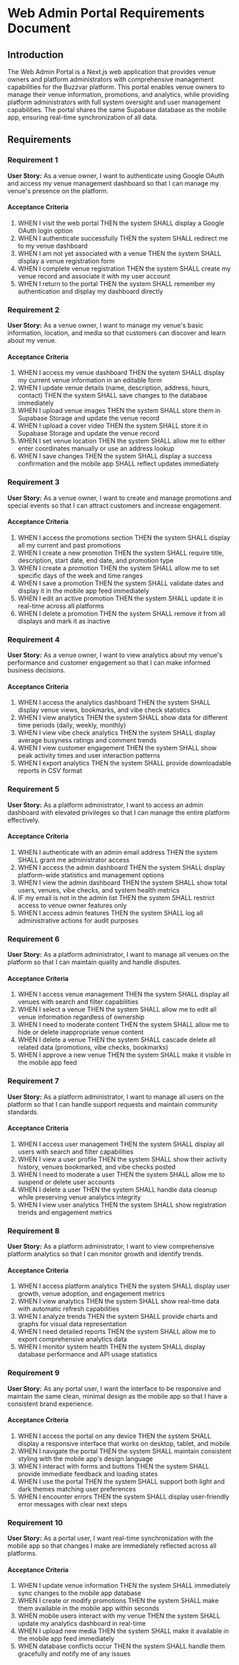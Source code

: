 # Web Admin Portal Requirements Document

## Introduction

The Web Admin Portal is a Next.js web application that provides venue owners and platform administrators with comprehensive management capabilities for the Buzzvar platform. This portal enables venue owners to manage their venue information, promotions, and analytics, while providing platform administrators with full system oversight and user management capabilities. The portal shares the same Supabase database as the mobile app, ensuring real-time synchronization of all data.

## Requirements

### Requirement 1

**User Story:** As a venue owner, I want to authenticate using Google OAuth and access my venue management dashboard so that I can manage my venue's presence on the platform.

#### Acceptance Criteria

1. WHEN I visit the web portal THEN the system SHALL display a Google OAuth login option
2. WHEN I authenticate successfully THEN the system SHALL redirect me to my venue dashboard
3. WHEN I am not yet associated with a venue THEN the system SHALL display a venue registration form
4. WHEN I complete venue registration THEN the system SHALL create my venue record and associate it with my user account
5. WHEN I return to the portal THEN the system SHALL remember my authentication and display my dashboard directly

### Requirement 2

**User Story:** As a venue owner, I want to manage my venue's basic information, location, and media so that customers can discover and learn about my venue.

#### Acceptance Criteria

1. WHEN I access my venue dashboard THEN the system SHALL display my current venue information in an editable form
2. WHEN I update venue details (name, description, address, hours, contact) THEN the system SHALL save changes to the database immediately
3. WHEN I upload venue images THEN the system SHALL store them in Supabase Storage and update the venue record
4. WHEN I upload a cover video THEN the system SHALL store it in Supabase Storage and update the venue record
5. WHEN I set venue location THEN the system SHALL allow me to either enter coordinates manually or use an address lookup
6. WHEN I save changes THEN the system SHALL display a success confirmation and the mobile app SHALL reflect updates immediately

### Requirement 3

**User Story:** As a venue owner, I want to create and manage promotions and special events so that I can attract customers and increase engagement.

#### Acceptance Criteria

1. WHEN I access the promotions section THEN the system SHALL display all my current and past promotions
2. WHEN I create a new promotion THEN the system SHALL require title, description, start date, end date, and promotion type
3. WHEN I create a promotion THEN the system SHALL allow me to set specific days of the week and time ranges
4. WHEN I save a promotion THEN the system SHALL validate dates and display it in the mobile app feed immediately
5. WHEN I edit an active promotion THEN the system SHALL update it in real-time across all platforms
6. WHEN I delete a promotion THEN the system SHALL remove it from all displays and mark it as inactive

### Requirement 4

**User Story:** As a venue owner, I want to view analytics about my venue's performance and customer engagement so that I can make informed business decisions.

#### Acceptance Criteria

1. WHEN I access the analytics dashboard THEN the system SHALL display venue views, bookmarks, and vibe check statistics
2. WHEN I view analytics THEN the system SHALL show data for different time periods (daily, weekly, monthly)
3. WHEN I view vibe check analytics THEN the system SHALL display average busyness ratings and comment trends
4. WHEN I view customer engagement THEN the system SHALL show peak activity times and user interaction patterns
5. WHEN I export analytics THEN the system SHALL provide downloadable reports in CSV format

### Requirement 5

**User Story:** As a platform administrator, I want to access an admin dashboard with elevated privileges so that I can manage the entire platform effectively.

#### Acceptance Criteria

1. WHEN I authenticate with an admin email address THEN the system SHALL grant me administrator access
2. WHEN I access the admin dashboard THEN the system SHALL display platform-wide statistics and management options
3. WHEN I view the admin dashboard THEN the system SHALL show total users, venues, vibe checks, and system health metrics
4. IF my email is not in the admin list THEN the system SHALL restrict access to venue owner features only
5. WHEN I access admin features THEN the system SHALL log all administrative actions for audit purposes

### Requirement 6

**User Story:** As a platform administrator, I want to manage all venues on the platform so that I can maintain quality and handle disputes.

#### Acceptance Criteria

1. WHEN I access venue management THEN the system SHALL display all venues with search and filter capabilities
2. WHEN I select a venue THEN the system SHALL allow me to edit all venue information regardless of ownership
3. WHEN I need to moderate content THEN the system SHALL allow me to hide or delete inappropriate venue content
4. WHEN I delete a venue THEN the system SHALL cascade delete all related data (promotions, vibe checks, bookmarks)
5. WHEN I approve a new venue THEN the system SHALL make it visible in the mobile app feed

### Requirement 7

**User Story:** As a platform administrator, I want to manage all users on the platform so that I can handle support requests and maintain community standards.

#### Acceptance Criteria

1. WHEN I access user management THEN the system SHALL display all users with search and filter capabilities
2. WHEN I view a user profile THEN the system SHALL show their activity history, venues bookmarked, and vibe checks posted
3. WHEN I need to moderate a user THEN the system SHALL allow me to suspend or delete user accounts
4. WHEN I delete a user THEN the system SHALL handle data cleanup while preserving venue analytics integrity
5. WHEN I view user analytics THEN the system SHALL show registration trends and engagement metrics

### Requirement 8

**User Story:** As a platform administrator, I want to view comprehensive platform analytics so that I can monitor growth and identify trends.

#### Acceptance Criteria

1. WHEN I access platform analytics THEN the system SHALL display user growth, venue adoption, and engagement metrics
2. WHEN I view analytics THEN the system SHALL show real-time data with automatic refresh capabilities
3. WHEN I analyze trends THEN the system SHALL provide charts and graphs for visual data representation
4. WHEN I need detailed reports THEN the system SHALL allow me to export comprehensive analytics data
5. WHEN I monitor system health THEN the system SHALL display database performance and API usage statistics

### Requirement 9

**User Story:** As any portal user, I want the interface to be responsive and maintain the same clean, minimal design as the mobile app so that I have a consistent brand experience.

#### Acceptance Criteria

1. WHEN I access the portal on any device THEN the system SHALL display a responsive interface that works on desktop, tablet, and mobile
2. WHEN I navigate the portal THEN the system SHALL maintain consistent styling with the mobile app's design language
3. WHEN I interact with forms and buttons THEN the system SHALL provide immediate feedback and loading states
4. WHEN I use the portal THEN the system SHALL support both light and dark themes matching user preferences
5. WHEN I encounter errors THEN the system SHALL display user-friendly error messages with clear next steps

### Requirement 10

**User Story:** As a portal user, I want real-time synchronization with the mobile app so that changes I make are immediately reflected across all platforms.

#### Acceptance Criteria

1. WHEN I update venue information THEN the system SHALL immediately sync changes to the mobile app database
2. WHEN I create or modify promotions THEN the system SHALL make them available in the mobile app within seconds
3. WHEN mobile users interact with my venue THEN the system SHALL update my analytics dashboard in real-time
4. WHEN I upload new media THEN the system SHALL make it available in the mobile app feed immediately
5. WHEN database conflicts occur THEN the system SHALL handle them gracefully and notify me of any issues